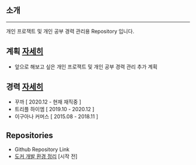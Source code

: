 ## 소개

---
개인 프로잭트 및 개인 공부 경력 관리용 Repository 입니다.

## 계획 [자세히](plan/README.md)
 - 앞으로 해보고 싶은 개인 프로잭트 및 개인 공부 경력 관리 추가 계획

## 경력 [자세히](career/README.md)
 -  꾸까 [ 2020.12 - 현재 재직중 ]
 -  트리플 하이엠 [ 2019.10 - 2020.12 ]
 -  이구아나 커머스 [ 2015.08 - 2018.11 ]

## Repositories
 - Github Repository Link
 - [도커 개발 환경 정리](https://github.com/dlwoghd/environment) [시작 전]